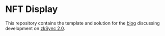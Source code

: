 # NFT Display

This repository contains the template and solution for the [blog]() discussing development on [zkSync 2.0](https://v2-docs.zksync.io/dev/).